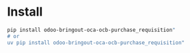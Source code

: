 # Install

```bash
pip install odoo-bringout-oca-ocb-purchase_requisition"
# or
uv pip install odoo-bringout-oca-ocb-purchase_requisition"
```
